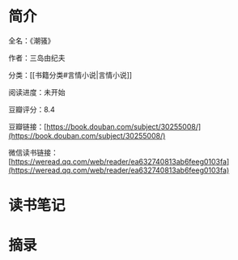 # 简介

全名：《潮骚》

作者：三岛由纪夫

分类：[[书籍分类#言情小说|言情小说]]

阅读进度：未开始

豆瓣评分：8.4

豆瓣链接：[https://book.douban.com/subject/30255008/](https://book.douban.com/subject/30255008/)

微信读书链接：[https://weread.qq.com/web/reader/ea632740813ab6feeg0103fa](https://weread.qq.com/web/reader/ea632740813ab6feeg0103fa)

# 读书笔记



# 摘录


